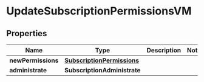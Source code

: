 

# UpdateSubscriptionPermissionsVM


## Properties

| Name | Type | Description | Notes |
|------------ | ------------- | ------------- | -------------|
|**newPermissions** | [**SubscriptionPermissions**](SubscriptionPermissions.md) |  |  |
|**administrate** | **SubscriptionAdministrate** |  |  |



